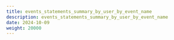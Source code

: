 ```yaml
---
title: events_statements_summary_by_user_by_event_name
description: events_statements_summary_by_user_by_event_name
date: 2024-10-09
weight: 20000
---
```

<style>
th, td {
  border: 1px solid rgb(190, 190, 190);
}
</style>
